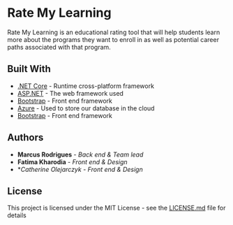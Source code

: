 # Rate My Learning

Rate My Learning is an educational rating tool that will help students learn more about the programs they want to enroll in as well as potential career paths associated with that program.

## Built With

* [.NET Core](https://dotnet.microsoft.com/download) - Runtime cross-platform framework
* [ASP.NET](https://dotnet.microsoft.com/apps/aspnet) - The web framework used
* [Bootstrap](https://getbootstrap.com/) - Front end framework
* [Azure](https://azure.microsoft.com/en-ca/) - Used to store our database in the cloud
* [Bootstrap](https://getbootstrap.com/) - Front end framework

## Authors
  
* **Marcus Rodrigues** - *Back end & Team lead*
* **Fatima Kharodia** - *Front end & Design*
* **Catherine Olejarczyk* - *Front end & Design*
  
## License
  
This project is licensed under the MIT License - see the [LICENSE.md](LICENSE.md) file for details
  
